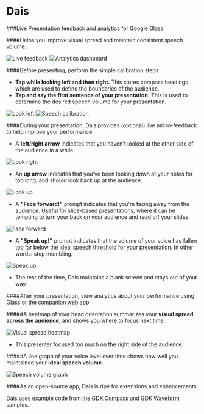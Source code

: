 Dais
====

###Live Presentation feedback and analytics for Google Glass.

####Helps you improve visual spread and maintain consistent speech volume. 

![Live feedback](http://hwray.github.io/Dais/img/glassFeedback.png)
![Analytics dashboard](http://hwray.github.io/Dais/img/webapp.png)

####Before presenting, perform the simple calibration steps

* **Tap while looking left and then right.** This stores compass headings which are used to define the boundaries of the audience. 
* **Tap and say the first sentence of your presentation.** This is used to determine the desired speech volume for your presentation. 

![Look left](http://i102.photobucket.com/albums/m93/hwray/lookleft_zps5a4dc59a.png)
![Speech calibration](http://i102.photobucket.com/albums/m93/hwray/calibratingspeech_zps1f03f9a7.png)

####During your presentation, Dais provides (optional) live micro-feedback to help improve your performance

* A **left/right arrow** indicates that you haven't looked at the other side of the audience in a while. 

![Look right](http://i102.photobucket.com/albums/m93/hwray/rightarrow_zps76d82be8.png)

* An **up arrow** indicates that you've been looking down at your notes for too long, and should look back up at the audience. 

![Look up](http://i102.photobucket.com/albums/m93/hwray/uparrow_zps8a7510f4.png)

* A **"Face forward!"** prompt indicates that you're facing away from the audience. Useful for slide-based presentations, where it can be tempting to turn your back on your audience and read off your slides. 

![Face forward](http://i102.photobucket.com/albums/m93/hwray/faceforward_zps77cfd9e5.png)

* A **"Speak up!"** prompt indicates that the volume of your voice has fallen too far below the ideal speech threshold for your presentation. In other words: stop mumbling. 

![Speak up](http://i102.photobucket.com/albums/m93/hwray/speakup_zpsc9113039.png)

* The rest of the time, Dais maintains a blank screen and stays out of your way. 

####After your presentation, view analytics about your performance using Glass or the companion web app

#####A heatmap of your head orientation summarizes your **visual spread across the audience**, and shows you where to focus next time.

 ![Visual spread heatmap](http://i102.photobucket.com/albums/m93/hwray/heatmap1edit_zps9e1cb938.png)
 
* This presenter focused too much on the right side of the audience. 

#####A line graph of your voice level over time shows how well you maintained your **ideal speech volume**. 

![Speech volume graph](http://i102.photobucket.com/albums/m93/hwray/audio3edit_zpsc2655733.png)

####As an open-source app, Dais is ripe for extensions and enhancements: 

Dais uses example code from the [GDK Compass](https://github.com/googleglass/gdk-compass-sample) and [GDK Waveform](https://github.com/googleglass/gdk-waveform-sample) samples. 

